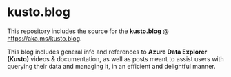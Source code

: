 # kusto.blog

This repository includes the source for the **kusto.blog** @ https://aka.ms/kusto.blog.

This blog includes general info and references to **Azure Data Explorer (Kusto)** videos & documentation, as well as posts meant to assist users with querying their data and managing it, in an efficient and delightful manner.
